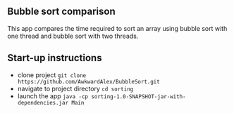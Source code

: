 ## Bubble sort comparison
This app compares the time required to sort an array using bubble sort with one thread and bubble sort with two threads.

## Start-up instructions
- clone project ```git clone https://github.com/AwkwardAlex/BubbleSort.git```
- navigate to project directory ```cd sorting```
- launch the app ```java -cp sorting-1.0-SNAPSHOT-jar-with-dependencies.jar Main```
